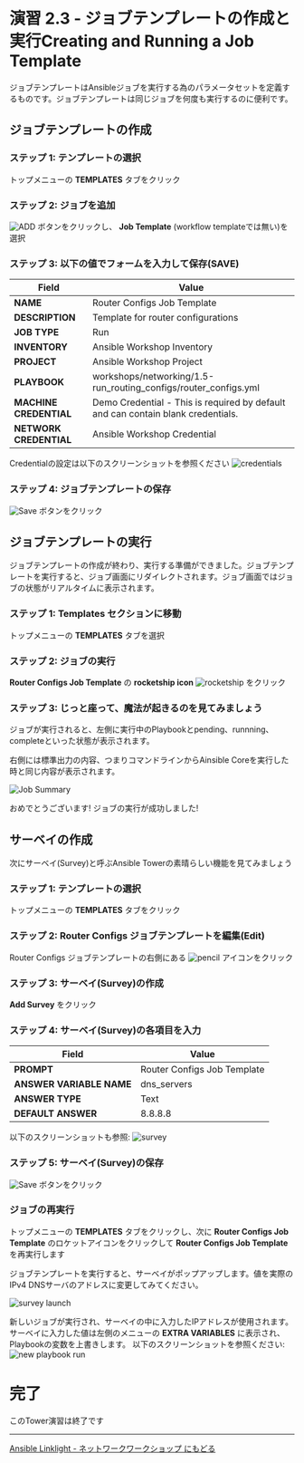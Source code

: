 # 演習 2.3 - ジョブテンプレートの作成と実行Creating and Running a Job Template
ジョブテンプレートはAnsibleジョブを実行する為のパラメータセットを定義するものです。ジョブテンプレートは同じジョブを何度も実行するのに便利です。

## ジョブテンプレートの作成

### ステップ 1: テンプレートの選択
トップメニューの **TEMPLATES** タブをクリック

### ステップ 2: ジョブを追加
![ADD](add.png) ボタンをクリックし、 **Job Template** (workflow templateでは無い)を選択


### ステップ 3: 以下の値でフォームを入力して保存(SAVE)

| Field                  | Value                                                                                    |
| ---------------------- |------------------------------------------------------------------------------------------|
| **NAME**               | Router Configs Job Template                                                               |
| **DESCRIPTION**        | Template for router configurations                                                       |
| **JOB TYPE**           | Run                                                                                      |
| **INVENTORY**          | Ansible Workshop Inventory                                                               |
| **PROJECT**            | Ansible Workshop Project                                                                 |
| **PLAYBOOK**           | workshops/networking/1.5-run_routing_configs/router_configs.yml                          |
| **MACHINE CREDENTIAL** | Demo Credential - This is required by default and can contain blank credentials.         |
| **NETWORK CREDENTIAL** | Ansible Workshop Credential                                                              |

Credentialの設定は以下のスクリーンショットを参照ください
![credentials](job-credential.png)

### ステップ 4: ジョブテンプレートの保存
![Save](save.png) ボタンをクリック

## ジョブテンプレートの実行
ジョブテンプレートの作成が終わり、実行する準備ができました。ジョブテンプレートを実行すると、ジョブ画面にリダイレクトされます。ジョブ画面ではジョブの状態がリアルタイムに表示されます。

### ステップ 1: Templates セクションに移動
トップメニューの **TEMPLATES** タブを選択

### ステップ 2: ジョブの実行
**Router Configs Job Template** の **rocketship icon** ![rocketship](rocket.png) をクリック

### ステップ 3: じっと座って、魔法が起きるのを見てみましょう
ジョブが実行されると、左側に実行中のPlaybookとpending、runnning、completeといった状態が表示されます。

右側には標準出力の内容、つまりコマンドラインからAinsible Coreを実行した時と同じ内容が表示されます。

![Job Summary](job_run.png)

おめでとうございます!
ジョブの実行が成功しました!

## サーベイの作成
次にサーベイ(Survey)と呼ぶAnsible Towerの素晴らしい機能を見てみましょう

### ステップ 1: テンプレートの選択
トップメニューの **TEMPLATES** タブをクリック

### ステップ 2: Router Configs ジョブテンプレートを編集(Edit)
Router Configs ジョブテンプレートの右側にある ![pencil](pencil.png) アイコンをクリック

### ステップ 3: サーベイ(Survey)の作成
**Add Survey** をクリック

### ステップ 4: サーベイ(Survey)の各項目を入力

| Field                           | Value                         |
| ------------------------------- |-------------------------------|
| **PROMPT**                      | Router Configs Job Template   |
| **ANSWER VARIABLE NAME**        | dns_servers                   |
| **ANSWER TYPE**                 | Text                          |
| **DEFAULT ANSWER**              | 8.8.8.8                       |

以下のスクリーンショットも参照:
![survey](survey.png)

### ステップ 5: サーベイ(Survey)の保存
![Save](save.png) ボタンをクリック

### ジョブの再実行
トップメニューの **TEMPLATES** タブをクリックし、次に **Router Configs Job Template** のロケットアイコンをクリックして **Router Configs Job Template** を再実行します

ジョブテンプレートを実行すると、サーベイがポップアップします。値を実際のIPv4 DNSサーバのアドレスに変更してみてください。

![survey launch](survey_launch.png)

新しいジョブが実行され、サーベイの中に入力したIPアドレスが使用されます。サーベイに入力した値は左側のメニューの **EXTRA VARIABLES** に表示され、Playbookの変数を上書きします。
以下のスクリーンショットを参照ください:
![new playbook run](new_job_run.png)

# 完了
このTower演習は終了です

 ---
[Ansible Linklight - ネットワークワークショップ にもどる](../README.ja.md)
